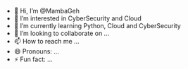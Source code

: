 - 👋 Hi, I’m @MambaGeh
- 👀 I’m interested in CyberSecurity and Cloud
- 🌱 I’m currently learning Python, Cloud and CyberSecurity
- 💞️ I’m looking to collaborate on ...
- 📫 How to reach me ...
- 😄 Pronouns: ...
- ⚡ Fun fact: ...

<!---
MambaGeh/MambaGeh is a ✨ special ✨ repository because its `README.md` (this file) appears on your GitHub profile.
You can click the Preview link to take a look at your changes.
--->
